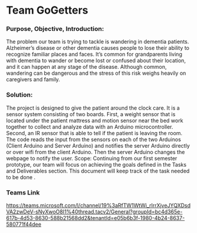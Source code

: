 # Team GoGetters
### Purpose, Objective, Introduction:
The problem our team is trying to tackle is wandering in dementia patients. Alzheimer’s
disease or other dementia causes people to lose their ability to recognize familiar places and
faces. It’s common for grandparents living with dementia to wander or become lost or confused
about their location, and it can happen at any stage of the disease. Although common,
wandering can be dangerous and the stress of this risk weighs heavily on caregivers and family.
### Solution:
The project is designed to give the patient around the clock care. It is a sensor system
consisting of two boards. First, a weight sensor that is located under the patient mattress and
motion sensor near the bed work together to collect and analyze data with an Arduino
microcontroller. Second, an IR sensor that is able to tell if the patient is leaving the room. The
code reads the input from the sensors on each of the two Arduinos (Client Arduino and Server
Arduino) and notifies the server Arduino directly or over wifi from the client Arduino. Then the
server Arduino changes the webpage to notify the user.
Scope:
Continuing from our first semester prototype, our team will focus on achieving the goals
defined in the Tasks and Deliverables section. This document will keep track of the task needed
to be done .
### Teams Link
https://teams.microsoft.com/l/channel/19%3aRfTW1WtWi_rlrrXjveJYQXDsdVA2zwDeV-sNyXwoO8I1%40thread.tacv2/General?groupId=bc4d365e-617b-4d53-8630-588b21568dd2&tenantId=e05b6b3f-1980-4b24-8637-580771f44dee
